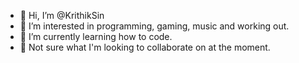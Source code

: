 - 👋 Hi, I’m @KrithikSin
- 👀 I’m interested in programming, gaming, music and working out.
- 🌱 I’m currently learning how to code.
- 💞️ Not sure what I'm looking to collaborate on at the moment.

<!---
KrithikSin/KrithikSin is a ✨ special ✨ repository because its `README.md` (this file) appears on your GitHub profile.
You can click the Preview link to take a look at your changes.
--->
